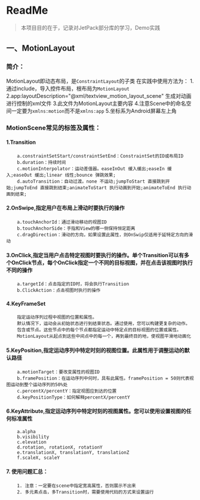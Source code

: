 # ReadMe

> 本项目目的在于，记录对JetPack部分库的学习，Demo实践

## 一、MotionLayout

### 简介：
MotionLayout即动态布局，是`ConstraintLayout`的子类
在实践中使用方法为：
    1.通过include，导入控件布局，根布局为`MotionLayout`
    2.app:layoutDescription="@xml/textview_motion_layout_scene" 生成对动画进行控制的xml文件
    3.此文件为MotionLayout主要内容
    4.注意Scene中的命名空间一定要为`xmlns:motion`而不是`xmlns:app`
    5.坐标系为Android屏幕左上角

### MotionScene常见的标签及属性：

#### 1.Transition
        a.constraintSetStart/constraintSetEnd：ConstraintSet的ID或布局ID
        b.duration：持续时间
        c.motionInterpolator：运动差值器。easeInOut 缓入缓出;easeIn 缓入;easeOut 缓出;linear 线性;bounce 弹跳效果;
        d.autoTransition：自动过渡。none 不运动;jumpToStart 直接跳到开始;jumpToEnd 直接跳到结束;animateToStart 执行动画到开始;animateToEnd 执行动画到结束;

#### 2.OnSwipe,指定用户在布局上滑动时要执行的操作
        a.touchAnchorId：通过滑动移动的视图ID
        b.touchAnchorSide：手指和View的哪一侧保持恒定距离
        c.dragDirection：滑动的方向，如果设置此属性，则OnSwip仅适用于延特定方向的滑动

#### 3.OnClick,指定当用户点击特定视图时要执行的操作。单个Transition可以有多个OnClick节点，每个OnClick指定一个不同的目标视图，并在点击该视图时执行不同的操作
        a.targetId：点击指定的ID时，将会执行Transition
        b.ClickAction：点击视图时执行的操作

#### 4.KeyFrameSet
        指定运动序列过程中视图的位置和属性。
        默认情况下，运动会从初始状态进行到结束状态。通过使用，您可以构建更复杂的动作。
        包含或节点。这些节点中的每个节点都指定运动中特定点的目标视图的位置或属性。
        MotionLayout从起点到这些中间点中的每一个，再到最终目的地，使视图平滑地动画化

#### 5.KeyPosition,指定运动序列中特定时刻的视图位置。此属性用于调整运动的默认路径
        a.motionTarget：要改变属性的视图ID
        b.framePosition：在运动序列中何时，具有此属性。framePosition = 50则代表视图运动到整个运动序列的50%处
        c.percentX/percentY：指定视图应到达的位置
        d.keyPositionType：如何解释percentX/percentY
#### 6.KeyAttribute,指定运动序列中特定时刻的视图属性。您可以使用设置视图的任何标准属性
        a.alpha
        b.visibility
        c.elevation
        d.rotation, rotationX, rotationY
        e.translationX, translationY, translationZ
        f.scaleX, scaleY

#### 7. 使用问题汇总：
        1. 注意：一定要在scene中指定宽高属性，否则展示不出来
        2. 多元素点击，多Transition时，需要使用代码的方式来设置运行